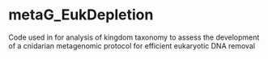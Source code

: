 # metaG_EukDepletion
Code used in for analysis of kingdom taxonomy to assess the development of a cnidarian metagenomic protocol for efficient eukaryotic DNA removal
